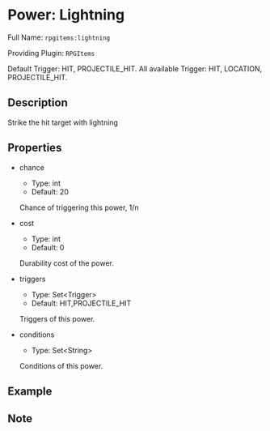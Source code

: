 # Power: Lightning

<!-- This file is generated ingame by `/rpgitem gen-wiki`. -->
<!-- Please only edit between "beginCustomXXXX" and "endCustomXXXX".  -->
<!-- If you want to edit description of this power or property, -->
<!-- please edit corresponding section in "resources/lang/en_US.yml" -->

Full Name: `rpgitems:lightning`

Providing Plugin: `RPGItems`

Default Trigger: HIT, PROJECTILE_HIT.
All available Trigger: HIT, LOCATION, PROJECTILE_HIT.

<!-- beginCustomHeader -->
<!-- endCustomHeader -->

## Description

Strike the hit target with lightning
<!-- beginCustomDescription -->
<!-- endCustomDescription -->

## Properties

* chance

  * Type: int
  * Default: 20

  Chance of triggering this power, 1/n

* cost

  * Type: int
  * Default: 0

  Durability cost of the power.

* triggers

  * Type: Set&lt;Trigger&gt;
  * Default: HIT,PROJECTILE_HIT

  Triggers of this power.

* conditions

  * Type: Set&lt;String&gt;

  Conditions of this power.

<!-- beginCustomProperties -->
<!-- endCustomProperties -->

## Example

<!-- beginCustomExample -->
<!-- endCustomExample -->

## Note

<!-- beginCustomNote -->
<!-- endCustomNote -->